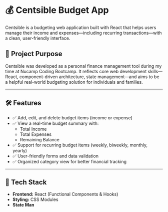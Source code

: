 # 💰 Centsible Budget App

Centsible is a budgeting web application built with React that helps users manage their income and expenses—including recurring transactions—with a clean, user-friendly interface.

## 📌 Project Purpose

Centsible was developed as a personal finance management tool during my time at Nucamp Coding Bootcamp. It reflects core web development skills—React, component-driven architecture, state management—and aims to be a helpful real-world budgeting solution for individuals and families.

---

## 🛠️ Features

- ✅ Add, edit, and delete budget items (income or expense)
- ✅ View a real-time budget summary with:
  - Total Income
  - Total Expenses
  - Remaining Balance
- ✅ Support for recurring budget items (weekly, biweekly, monthly, yearly)
- ✅ User-friendly forms and data validation
- ✅ Organized category view for better financial tracking

---

## 🧱 Tech Stack

- **Frontend:** React (Functional Components & Hooks)
- **Styling:** CSS Modules
- **State Man**
